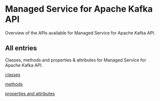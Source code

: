 [
This is a templated file. Adding content to this file may result in it being
reverted. Instead, if you want to place additional content, create an
"overview_content.md" file in `docs/` directory. The Sphinx tool will
pick up on the content and merge the content.
]: #

# Managed Service for Apache Kafka API

Overview of the APIs available for Managed Service for Apache Kafka API.

## All entries

Classes, methods and properties & attributes for
Managed Service for Apache Kafka API.

[classes](https://cloud.google.com/python/docs/reference/google-cloud-managedkafka/latest/summary_class.html)

[methods](https://cloud.google.com/python/docs/reference/google-cloud-managedkafka/latest/summary_method.html)

[properties and
attributes](https://cloud.google.com/python/docs/reference/google-cloud-managedkafka/latest/summary_property.html)
